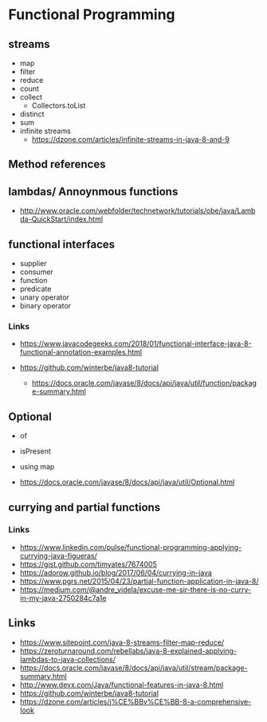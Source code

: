 # Functional Programming

## streams
  - map
  - filter
  - reduce
  - count
  - collect
    - Collectors.toList
  - distinct
  - sum
  - infinite streams
    - https://dzone.com/articles/infinite-streams-in-java-8-and-9

## Method references

## lambdas/ Annoynmous functions

  - http://www.oracle.com/webfolder/technetwork/tutorials/obe/java/Lambda-QuickStart/index.html


##  functional interfaces
  - supplier
  - consumer
  - function
  - predicate
  - unary operator
  - binary operator

### Links

- https://www.javacodegeeks.com/2018/01/functional-interface-java-8-functional-annotation-examples.html
- https://github.com/winterbe/java8-tutorial



  - https://docs.oracle.com/javase/8/docs/api/java/util/function/package-summary.html


## Optional
  - of
  - isPresent
  - using map

  - https://docs.oracle.com/javase/8/docs/api/java/util/Optional.html

## currying and partial functions

### Links

- https://www.linkedin.com/pulse/functional-programming-applying-currying-java-figueras/
- https://gist.github.com/timyates/7674005
- https://adorow.github.io/blog/2017/06/04/currying-in-java
- https://www.pgrs.net/2015/04/23/partial-function-application-in-java-8/
- https://medium.com/@andre_videla/excuse-me-sir-there-is-no-curry-in-my-java-2750284c7a1e

## Links

- https://www.sitepoint.com/java-8-streams-filter-map-reduce/
- https://zeroturnaround.com/rebellabs/java-8-explained-applying-lambdas-to-java-collections/
- https://docs.oracle.com/javase/8/docs/api/java/util/stream/package-summary.html
- http://www.devx.com/Java/functional-features-in-java-8.html
- https://github.com/winterbe/java8-tutorial
- https://dzone.com/articles/j%CE%BBv%CE%BB-8-a-comprehensive-look
